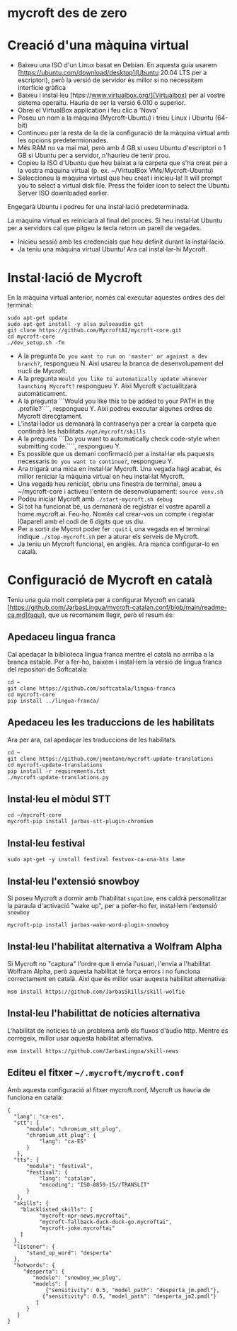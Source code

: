 # mycroft des de zero
# Creació d'una màquina virtual

- Baixeu una ISO d'un Linux basat en Debian. En aquesta guia usarem [https://ubuntu.com/download/desktop](Ubuntu 20.04 LTS per a escriptori), però la versió de servidor és millor si no necessitem interfície gràfica
- Baixeu i instal·leu [htps://www.virtualbox.org/](Virtualbox) per al vostre sistema operaitu. Hauria de ser la versió 6.010 o superior.
- Obrei el VirtualBox application i feu clic a 'Nova'
- Poseu un nom a la màquina (Mycroft-Ubuntu) i trieu Linux i Ubuntu (64-bit)
- Continueu per la resta de la de la configuració de la màquina virtual amb les opcions predetermionades.
- Més RAM no va mai mal, però amb 4 GB si useu Ubuntu d'escriptori o 1 GB si Ubuntu per a servidor, n'hauríeu de tenir prou.
- Copieu la ISO d'Ubuntu que heu baixat a la carpeta que s'ha creat per a la vostra màquina virtual (p. ex. ~/VirtualBox VMs/Mycroft-Ubuntu)
- Seleccioneu la màquina virtual que heu creat i inicieu-la!
It will prompt you to select a virtual disk file. Press the folder icon to select the Ubuntu Server ISO downloaded earlier.

Engegarà Ubuntu i podreu fer una instal·lació predeterminada.

La màquina virtual es reiniciarà al final del procès. Si heu instal·lat Ubuntu per a servidors cal que pitgeu la tecla retorn un parell de vegades.
- Inicieu sessió amb les credencials que heu definit durant la instal·lació.
- Ja teniu una màquina virtual Ubuntu! Ara cal instal·lar-hi Mycroft.

# Instal·lació de Mycroft
En la màquina virtual anterior, només cal executar aquestes ordres des del terminal:
```
sudo apt-get update
sudo apt-get install -y alsa pulseaudio git
git clone https://github.com/MycroftAI/mycroft-core.git
cd mycroft-core
./dev_setup.sh -fm
```

- A la pregunta ```Do you want to run on 'master' or against a dev branch?```, respongueu N. Així usareu la branca de desenvolupament del nucli de Mycroft.
- A la pregunta ```Would you like to automatically update whenever launching Mycroft?``` respongueu Y. Aixi Mycroft s'actualitzarà automàticament.
- A la pregunta ```Would you like this to be added to your PATH in the .profile?````, respongueu Y. Així podreu executar algunes ordres de Mycroft direcgtament.
- L'instal·lador us demanarà la contrasenya per a crear la carpeta que contindrà les habilitats ```/opt/mycroft/skills```
- A la pregunta ```Do you want to automatically check code-style when submitting code.````, respongueu Y.
- Es possible que us demani confirmació per a instal·lar els paquests necessaris ```Do you want to continue?```, respongueu Y.
- Ara trigarà una mica en instal·lar Mycroft. Una vegada hagi acabat, és millor reniciar la màquina virtual on heu instal·lat Mycroft.
- Una vegada heu reniciat, obriu una finestra de terminal, aneu a ~/mycroft-core i activeu l'entern de desenvolupament: ```source venv.sh```
- Podeu iniciar Mycroft amb ```./start-mycroft.sh debug```
- Si tot ha funcionat bé, us demanarà de registrar el vostre aparell a home.mycroft.ai. Feu-ho. Només cal crear-vos un compte i registar l0aparell amb el codi de 6 dígits que us diu.
- Per a sortir de Mycrot poder fer ```:quit``` i, una vegada en el terminal indique ```./stop-mycroft.sh``` per a aturar els serveis de Mycroft.
- Ja teniu un Mycroft funcional, en anglès. Ara manca configurar-lo en català.


# Configuració de Mycroft en català
Teniu una guia molt completa per a configurar Mycroft en català [https://github.com/JarbasLingua/mycroft-catalan.conf/blob/main/readme-ca.md](aquí), que us recomanem llegir, però el resum és:

## Apedaceu lingua franca
Cal apedaçar la biblioteca lingua franca mentre el català no arrriba a la branca estable. Per a fer-ho, baixem i instal·lem la versió de lingua franca del repositori de Softcatalà:
```
cd ~
git clone https://github.com/softcatala/lingua-franca
cd mycroft-core
pip install ../lingua-franca/
```
## Apedaceu les les traduccions de les habilitats
Ara per ara, cal apedaçar les traduccions de les habilitats.
```
cd ~
git clone https://github.com/jmontane/mycroft-update-translations
cd mycroft-update-translations
pip install -r requirements.txt
./mycroft-update-translations.py
```

## Instal·leu el mòdul STT
```
cd ~/mycroft-core
mycroft-pip install jarbas-stt-plugin-chromium
```
## Instal·leu festival
```
sudo apt-get -y install festival festvox-ca-ona-hts lame
```

## Instal·leu l'extensió snowboy
Si poseu Mycroft a dormir amb l'habilitat ```snpatime```, ens caldrà personalitzar la paraula d'activació "wake up", per a pofer-ho fer, instal·lem l'extensió ```snowboy```

```
mycroft-pip install jarbas-wake-word-plugin-snowboy
```

## Instal·leu l'habilitat alternativa a Wolfram Alpha

Si Mycroft no "captura" l'ordre que li envia l'usuari, l'envia a l'habilitat Wolfram Alpha, però aquesta habilitat té força errors i no funciona correctament en català. Així que és millor usar auqesta habilitat alternativa:

```msm install https://github.com/JarbasSkills/skill-wolfie```

## Instal·leu l'habilittat de notícies alternativa
L'habilitat de notícies té un problema amb els fluxos d'àudio http. Mentre es corregeix, millor usar aquesta habilitat alternativa.

```msm install https://github.com/JarbasLingua/skill-news``` 


## Editeu el fitxer ```~/.mycroft/mycroft.conf```
Amb aquesta configuració al fitxer mycroft.conf, Mycroft us hauria de funciona en català:
```
{
  "lang": "ca-es",
  "stt": {
      "module": "chromium_stt_plug",
      "chromium_stt_plug": {
          "lang": "ca-ES"
      }
   },
  "tts": {
      "module": "festival",
      "festival": {
          "lang": "catalan",
          "encoding": "ISO-8859-15//TRANSLIT"
      }
   },
  "skills": {
    "blacklisted_skills": [
          "mycroft-npr-news.mycroftai", 
          "mycroft-fallback-duck-duck-go.mycroftai", 
          "mycroft-joke.mycroftai"
    ]
  },
  "listener": {
      "stand_up_word": "desperta"
  },
  "hotwords": {
     "desperta": {
        "module": "snowboy_ww_plug",
        "models": [
            {"sensitivity": 0.5, "model_path": "desperta_jm.pmdl"},
           {"sensitivity": 0.5, "model_path": "desperta_jm2.pmdl"}
         ]
      }
   }
}
```


